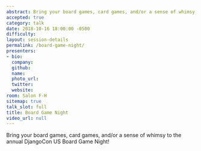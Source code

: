 ```yaml
---
abstract: Bring your board games, card games, and/or a sense of whimsy to the annual DjangoCon US Board Game Night!
accepted: true
category: talk
date: 2018-10-16 18:00:00 -0500
difficulty:
layout: session-details
permalink: /board-game-night/
presenters:
- bio:
  company:
  github:
  name:
  photo_url:
  twitter:
  website:
room: Salon F-H
sitemap: true
talk_slot: full
title: Board Game Night
video_url: null
---
```

Bring your board games, card games, and/or a sense of whimsy to the annual DjangoCon US Board Game Night!
